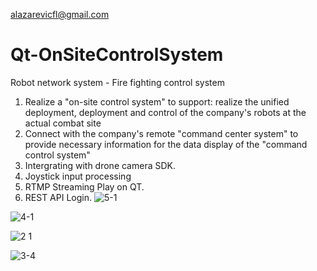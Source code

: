 alazarevicfl@gmail.com

# Qt-OnSiteControlSystem
Robot network system - Fire fighting control system
1) Realize a "on-site control system" to support: realize the unified deployment, deployment and control of the company's robots at the actual combat site
2) Connect with the company's remote "command center system" to provide necessary information for the data display of the "command control system"
3) Intergrating with drone camera SDK.
4) Joystick input processing
5) RTMP Streaming Play on QT.
6) REST API Login. 
![5-1](https://github.com/Aleksandar-Lazarevic/Qt-OnSiteControlSystem/assets/135633702/098850ee-a789-49b1-aafd-7ef021886520)

![4-1](https://github.com/Aleksandar-Lazarevic/Qt-OnSiteControlSystem/assets/135633702/6e57cf6f-21ac-46d8-bde8-bc126f96e704)

![2 1](https://github.com/Aleksandar-Lazarevic/Qt-OnSiteControlSystem/assets/135633702/e07ced64-ef40-4a5c-8673-2cfbbb78ecd4)

![3-4](https://github.com/Aleksandar-Lazarevic/Qt-OnSiteControlSystem/assets/135633702/835ede74-c50c-4eaf-82e2-893de8dc0f08)

